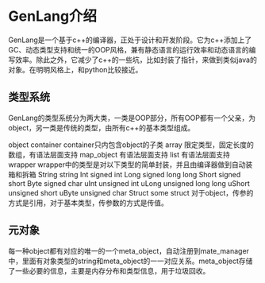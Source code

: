 # GenLang介绍
GenLang是一个基于c++的编译器，正处于设计和开发阶段。它为c++添加上了GC、动态类型支持和统一的OOP风格，兼有静态语言的运行效率和动态语言的编写效率。除此之外，它减少了c++的一些坑，比如封装了指针，来做到类似java的对象。在明明风格上，和python比较接近。
## 类型系统
GenLang的类型系统分为两大类，一类是OOP部分，所有OOP都有一个父亲，为object，另一类是传统的类型，由所有c++的基本类型组成。

object
    container
        container只内包含object的子类
        array       限定类型，固定长度的数组，有语法层面支持
        map_object  有语法层面支持
        list        有语法层面支持
    wrapper
        wrapper中的类型是对以下类型的简单封装，并且由编译器做到自动装箱和拆箱
        String      string
        Int         signed int
        Long        signed long long
        Short       signed short
        Byte        signed char
        uInt        unsigned int
        uLong       unsigned long long
        uShort      unsigned short
        uByte       unsigned char
        Struct      some struct
对于object，传参的方式是引用，对于基本类型，传参数的方式是传值。

## 元对象
每一种object都有对应的唯一的一个meta_object，自动注册到mate_manager中，里面有对象类型的string和meta_object的一一对应关系。meta_object存储了一些必要的信息，主要是内存分布和类型信息，用于垃圾回收。

